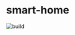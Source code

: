# smart-home
![build](https://img.shields.io/github/workflow/status/slowy07/smart-home/flake8?style=for-the-badge)
